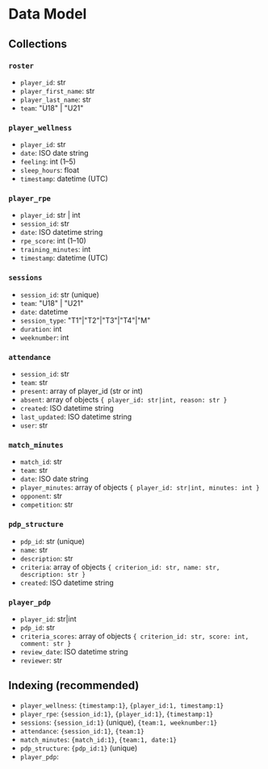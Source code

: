 # Data Model

## Collections

### `roster`
- `player_id`: str
- `player_first_name`: str
- `player_last_name`: str
- `team`: "U18" | "U21"

### `player_wellness`
- `player_id`: str
- `date`: ISO date string
- `feeling`: int (1–5)
- `sleep_hours`: float
- `timestamp`: datetime (UTC)

### `player_rpe`
- `player_id`: str | int
- `session_id`: str
- `date`: ISO datetime string
- `rpe_score`: int (1–10)
- `training_minutes`: int
- `timestamp`: datetime (UTC)

### `sessions`
- `session_id`: str (unique)
- `team`: "U18" | "U21"
- `date`: datetime
- `session_type`: "T1"|"T2"|"T3"|"T4"|"M"
- `duration`: int
- `weeknumber`: int

### `attendance`
- `session_id`: str
- `team`: str
- `present`: array of player_id (str or int)
- `absent`: array of objects `{ player_id: str|int, reason: str }`
- `created`: ISO datetime string
- `last_updated`: ISO datetime string
- `user`: str

### `match_minutes`
- `match_id`: str
- `team`: str
- `date`: ISO date string
- `player_minutes`: array of objects `{ player_id: str|int, minutes: int }`
- `opponent`: str
- `competition`: str

### `pdp_structure`
- `pdp_id`: str (unique)
- `name`: str
- `description`: str
- `criteria`: array of objects `{ criterion_id: str, name: str, description: str }`
- `created`: ISO datetime string

### `player_pdp`
- `player_id`: str|int
- `pdp_id`: str
- `criteria_scores`: array of objects `{ criterion_id: str, score: int, comment: str }`
- `review_date`: ISO datetime string
- `reviewer`: str

## Indexing (recommended)
- `player_wellness`: `{timestamp:1}`, `{player_id:1, timestamp:1}`
- `player_rpe`: `{session_id:1}`, `{player_id:1}`, `{timestamp:1}`
- `sessions`: `{session_id:1}` (unique), `{team:1, weeknumber:1}`
- `attendance`: `{session_id:1}`, `{team:1}`
- `match_minutes`: `{match_id:1}`, `{team:1, date:1}`
- `pdp_structure`: `{pdp_id:1}` (unique)
- `player_pdp`: